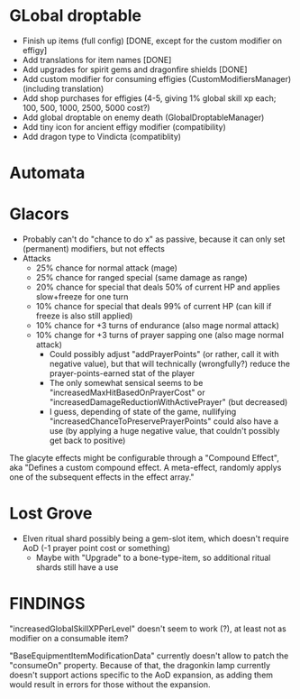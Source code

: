 # GLobal droptable
* Finish up items (full config) [DONE, except for the custom modifier on effigy]
* Add translations for item names [DONE]
* Add upgrades for spirit gems and dragonfire shields [DONE]
* Add custom modifier for consuming effigies (CustomModifiersManager) (including translation)
* Add shop purchases for effigies (4-5, giving 1% global skill xp each; 100, 500, 1000, 2500, 5000 cost?)
* Add global droptable on enemy death (GlobalDroptableManager)
* Add tiny icon for ancient effigy modifier (compatibility)
* Add dragon type to Vindicta (compatiblity)

# Automata

# Glacors
* Probably can't do "chance to do x" as passive, because it can only set (permanent) modifiers, but not effects
* Attacks
  * 25% chance for normal attack (mage)
  * 25% chance for ranged special (same damage as range)
  * 20% chance for special that deals 50% of current HP and applies slow+freeze for one turn
  * 10% chance for special that deals 99% of current HP (can kill if freeze is also still applied)
  * 10% chance for +3 turns of endurance (also mage normal attack)
  * 10% change for +3 turns of prayer sapping one (also mage normal attack)
    * Could possibly adjust "addPrayerPoints" (or rather, call it with negative value), but that will technically (wrongfully?) reduce the prayer-points-earned stat of the player 
    * The only somewhat sensical seems to be "increasedMaxHitBasedOnPrayerCost" or "increasedDamageReductionWithActivePrayer" (but decreased)
    * I guess, depending of state of the game, nullifying "increasedChanceToPreservePrayerPoints" could also have a use (by applying a huge negative value, that couldn't possibly get back to positive)

The glacyte effects might be configurable through a "Compound Effect", aka "Defines a custom compound effect. A meta-effect, randomly applys one of the subsequent effects in the effect array."

# Lost Grove
* Elven ritual shard possibly being a gem-slot item, which doesn't require AoD (-1 prayer point cost or something)
  * Maybe with "Upgrade" to a bone-type-item, so additional ritual shards still have a use

# FINDINGS
"increasedGlobalSkillXPPerLevel" doesn't seem to work (?), at least not as modifier on a consumable item?

"BaseEquipmentItemModificationData" currently doesn't allow to patch the "consumeOn" property. 
Because of that, the dragonkin lamp currently doesn't support actions specific to the AoD expansion, 
as adding them would result in errors for those without the expansion.
